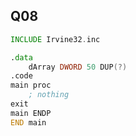 ## Q08

```asm
INCLUDE Irvine32.inc

.data
	dArray DWORD 50 DUP(?)
.code
main proc
	; nothing
exit
main ENDP
END main
```
